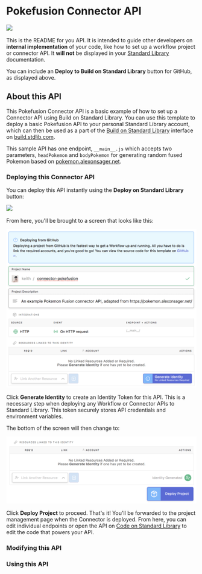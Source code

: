 # Pokefusion Connector API
[<img src="https://deploy.stdlib.com/static/images/deploy.svg" width="192">](https://deploy.stdlib.com/)

This is the README for you API. It is intended to guide other developers on
**internal implementation** of your code, like how to set up a workflow project
or connector API. It **will not** be displayed in your
[Standard Library](https://stdlib.com/) documentation.

You can include an **Deploy to Build on Standard Library** button for GitHub,
as displayed above.

## About this API

This Pokefusion Connector API is a basic example of how to set up a Connector API using Build on Standard Library. You can use this template to deploy a basic Pokefusion API to your personal Standard Library account, which can then be used as a part of the [Build on Standard Library](https://build.stdlib.com/) interface on [build.stdlib.com](https://build.stdlib.com/).

This sample API has one endpoint, `__main__.js` which accepts two parameters, `headPokemon` and `bodyPokemon` for generating random fused Pokemon based on [pokemon.alexonsager.net](https://pokemon.alexonsager.net/).

### Deploying this Connector API

You can deploy this API instantly using the **Deploy on Standard Library** button:

[<img src="https://deploy.stdlib.com/static/images/deploy.svg" width="192">](https://deploy.stdlib.com/)

From here, you'll be brought to a screen that looks like this:

![Deploy Screen 1](./example/connector-pokefusion-1.png)

Click **Generate Identity** to create an Identity Token for this API. This is a necessary step when deploying any Workflow or Connector APIs to Standard Library. This token securely stores API credentials and environment variables.

The bottom of the screen will then change to:

![Deploy Screen 2](./example/connector-pokefusion-2.png)

Click **Deploy Project** to proceed. That's it! You'll be forwarded to the project management page when the Connector is deployed. From here, you can edit individual endpoints or open the API on [Code on Standard Library](https://code.stdlib.com/) to edit the code that powers your API.

### Modifying this API

### Using this API
